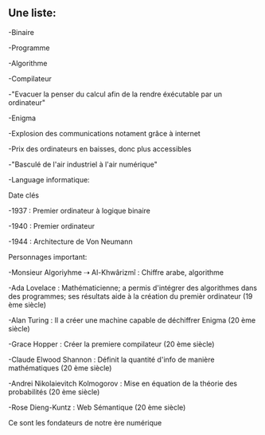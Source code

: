 ## Une liste:
-Binaire

-Programme

-Algorithme

-Compilateur

-"Evacuer la penser du calcul afin de la rendre éxécutable par un ordinateur"

-Enigma

-Explosion des communications notament grâce à internet

-Prix des ordinateurs en baisses, donc plus accessibles

-"Basculé de l'air industriel à l'air numérique"

-Language informatique:

Date clés

-1937 : Premier ordinateur à logique binaire

-1940 : Premier ordinateur

-1944 : Architecture de Von Neumann

Personnages important:

-Monsieur Algoriyhme ⇢ Al-Khwârizmî : Chiffre arabe, algorithme

-Ada Lovelace : Mathématicienne; a permis d'intégrer des algorithmes dans des programmes; ses résultats aide à la création
du premièr ordinateur (19 ème siècle)

-Alan Turing : Il a créer une machine capable de déchiffrer Enigma (20 ème siècle)

-Grace Hopper : Créer la premiere compilateur (20 ème siècle)

-Claude Elwood Shannon : Définit la quantité d'info de manière mathématiques (20 ème siècle)

-Andrei Nikolaievitch Kolmogorov : Mise en équation de la théorie des probabilités (20 ème siècle)

-Rose Dieng-Kuntz : Web Sémantique (20 ème siècle)

Ce sont les fondateurs de notre ère numérique 
